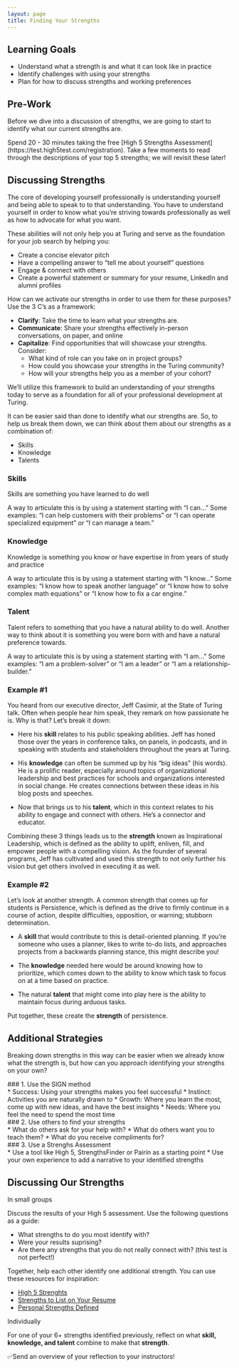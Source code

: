 ```yaml
---
layout: page
title: Finding Your Strengths
---
```


## Learning Goals
* Understand what a strength is and what it can look like in practice
* Identify challenges with using your strengths
* Plan for how to discuss strengths and working preferences

## Pre-Work

Before we dive into a discussion of strengths, we are going to start to identify what our current strengths are.  

<section class='call-to-action' markdown='1'>
Spend 20 - 30 minutes taking the free [High 5 Strengths Assessment](https://test.high5test.com/registration).  Take a few moments to read through the descriptions of your top 5 strengths; we will revisit these later!
</section>

## Discussing Strengths
The core of developing yourself professionally is understanding yourself and being able to speak to to that understanding. You have to understand yourself in order to know what you’re striving towards professionally as well as how to advocate for what you want.

These abilities will not only help you at Turing and serve as the foundation for your job search by helping you:
- Create a concise elevator pitch
- Have a compelling answer to “tell me about yourself” questions
- Engage & connect with others
- Create a powerful statement or summary for your resume, LinkedIn and alumni profiles

<section class="note" markdown="1">

How can we activate our strengths in order to use them for these purposes? Use the 3 C’s as a framework:

- **Clarify**: Take the time to learn what your strengths are.
- **Communicate**: Share your strengths effectively in-person conversations, on paper, and online
- **Capitalize**: Find opportunities that will showcase your strengths. Consider:
    - What kind of role can you take on in project groups?
    - How could you showcase your strengths in the Turing community?
    - How will your strengths help you as a member of your cohort?

We’ll utilize this framework to build an understanding of your strengths today to serve as a foundation for all of your professional development at Turing.

</section>

It can be easier said than done to identify what our strengths are. So, to help us break them down, we can think about them about our strengths as a combination of:

* Skills
* Knowledge
* Talents

### Skills
Skills are something you have learned to do well

A way to articulate this is by using a statement starting with “I can…”
Some examples: “I can help customers with their problems” or “I can operate specialized equipment” or “I can manage a team.”

### Knowledge
Knowledge is something you know or have expertise in from years of study and practice

A way to articulate this is by using a statement starting with “I know…”
Some examples: “I know how to speak another language” or “I know how to solve complex math equations” or “I know how to fix a car engine.”

### Talent
Talent refers to something that you have a natural ability to do well. Another way to think about it is something you were born with and have a natural preference towards.

A way to articulate this is by using a statement starting with “I am…”
Some examples: “I am a problem-solver” or “I am a leader” or “I am a relationship-builder.”

<section class='answer' markdown='1'>

### Example #1
You heard from our executive director, Jeff Casimir, at the State of Turing talk. Often when people hear him speak, they remark on how passionate he is. Why is that? Let’s break it down:

* Here his **skill** relates to his public speaking abilities. Jeff has honed those over the years in conference talks, on panels, in podcasts, and in speaking with students and stakeholders throughout the years at Turing.

* His **knowledge** can often be summed up by his “big ideas” (his words). He is a prolific reader, especially around topics of organizational leadership and best practices for schools and organizations interested in social change. He creates connections between these ideas in his blog posts and speeches.

* Now that brings us to his **talent**, which in this context relates to his ability to engage and connect with others. He’s a connector and educator.

Combining these 3 things leads us to the **strength** known as Inspirational Leadership, which is defined as the ability to uplift, enliven, fill, and empower people with a compelling vision. As the founder of several programs, Jeff has cultivated and used this strength to not only further his vision but get others involved in executing it as well.

</section>

<section class='answer' markdown='1'>

### Example #2
Let’s look at another strength. A common strength that comes up for students is Persistence, which is defined as the drive to firmly continue in a course of action, despite difficulties, opposition, or warning; stubborn determination.

* A **skill** that would contribute to this is detail-oriented planning. If you’re someone who uses a planner, likes to write to-do lists, and approaches projects from a backwards planning stance, this might describe you!

* The **knowledge** needed here would be around knowing how to prioritize, which comes down to the ability to know which task to focus on at a time based on practice.

* The natural **talent** that might come into play here is the ability to maintain focus during arduous tasks.

Put together, these create the **strength** of persistence.

</section>

## Additional Strategies
Breaking down strengths in this way can be easier when we already know what the strength is, but how can you approach identifying your strengths on your own?

<section class='answer' markdown='1'>
### 1. Use the SIGN method
<section class='note' markdown='1'>
* Success: Using your strengths makes you feel successful
* Instinct: Activities you are naturally drawn to
* Growth: Where you learn the most, come up with new ideas, and have the best insights
* Needs: Where you feel the need to spend the most time
</section>
</section>


<section class='answer' markdown='1'>
### 2. Use others to find your strengths
<section class='note' markdown='1'>
* What do others ask for your help with?
* What do others want you to teach them?
* What do you receive compliments for?
</section>
</section>

<section class='answer' markdown='1'>
### 3. Use a Strenghs Assessment
<section class='note' markdown='1'>
* Use a tool like High 5, StrengthsFinder or Pairin as a starting point
* Use your own experience to add a narrative to your identified strengths
</section>
</section>

## Discussing Our Strengths

<section class='call-to-action' markdown='1'>
In small groups    

Discuss the results of your High 5 assessment.  Use the following questions as a guide:
* What strengths to do you most identify with?
* Were your results suprising?
* Are there any strengths that you do not really connect with? (this test is not perfect!)

Together, help each other identify one additional strength.  You can use these resources for inspiration:
* [High 5 Strenghts](https://high5test.com/wp-content/uploads/2018/04/HIGH5-Strengths-Sequence-Sample.pdf)
* [Strengths to List on Your Resume](https://www.indeed.com/career-advice/resumes-cover-letters/strength-in-resume)
* [Personal Strengths Defined](https://positivepsychology.com/what-are-your-strengths/)

</section>

<section class='call-to-action' markdown='1'>

Individually  

For one of your 6+ strengths identified previously, reflect on what **skill, knowledge, and talent** combine to make that **strength**.

✅Send an overview of your reflection to your instructors!

</section>